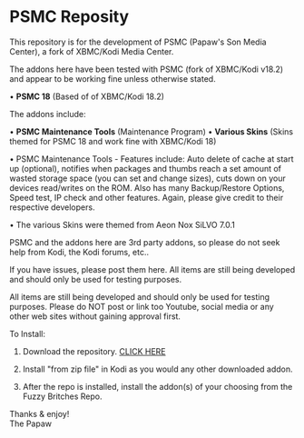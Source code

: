 # PSMC Reposity

This repository is for the development of PSMC (Papaw's Son Media Center), a fork of XBMC/Kodi Media Center.

The addons here have been tested with PSMC (fork of XBMC/Kodi v18.2) and appear to be working fine unless otherwise stated.

• <B>PSMC 18</B> (Based of of XBMC/Kodi 18.2)

The addons include:

• <B>PSMC Maintenance Tools</B> (Maintenance Program)
• <B>Various Skins</B> (Skins themed for PSMC 18 and work fine with XBMC/Kodi 18)


• PSMC Maintenance Tools - Features include: Auto delete of cache at start up (optional), notifies when packages and thumbs reach a set amount of wasted storage space (you can set and change sizes), cuts down on your devices read/writes on the ROM. Also has many Backup/Restore Options, Speed test, IP check and other features. Again, please give credit to their respective developers.

• The various Skins were themed from Aeon Nox SiLVO 7.0.1


PSMC and the addons here are 3rd party addons, so please do not seek help from Kodi, the Kodi forums, etc..

If you have issues, please post them here. All items are still being developed and should only be used for testing purposes.

All items are still being developed and should only be used for testing purposes. Please do NOT post or link too Youtube, social media or any other web sites without gaining approval first.

  
To Install:
1. Download the repository. <a href="https://github.com/ThePapaw/psmc/blob/master/_zips/repository.psmc/repository.psmc-1.0.5.zip?raw=true">CLICK HERE</a>

2. Install "from zip file" in Kodi as you would any other downloaded addon.

3. After the repo is installed, install the addon(s) of your choosing from the Fuzzy Britches Repo.


Thanks & enjoy!<BR>
	The Papaw
